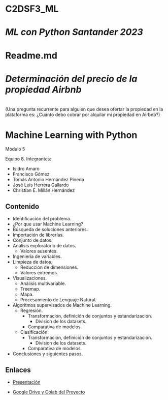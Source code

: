 # C2DSF3_ML

# ***ML con Python Santander 2023***

# Readme.md

# ***Determinación del precio de la propiedad Airbnb***

<BR> (Una pregunta recurrente para alguien que desea ofertar la propiedad en la plataforma es: ¿Cuánto debo cobrar por alquilar mi propiedad en Airbnb?)
<BR>

# Machine  Learning  with Python

Módulo 5

Equipo 8. Integrantes:

* Isidro Amaro
* Francisco Gómez
* Tomás Antonio Hernández Pineda
* José Luis Herrera Gallardo
* Christian E. Millán Hernández

## Contenido

* Identificación del problema.
* ¿Por que usar Machine Learning?
* Búsqueda de soluciones anteriores.
* Importación de librerías.
* Conjunto de datos.
* Análisis exploratorio de datos.
  * Valores ausentes.
* Ingeniería de variables.
* Limpieza de datos.
  * Reducción de dimensiones.
  * Valores extremos.
* Visualizaciones.
  * Análisis multivariable.
  * Treemap.
  * Mapa.
  * Procesamiento de Lenguaje Natural.
* Algoritmos supervisados de Machine Learning.
  * Regresión.
    * Transformación, definición de conjuntos y estandarización.
      * Division de los datasets.
    * Comparativa de modelos.
  * Clasificación.
    * Transformación, definición de conjuntos y estandarización.
      * Division de los datasets.
    * Comparativa de modelos.
* Conclusiones y siguientes pasos.

## Enlaces

* [Presentación](https://docs.google.com/presentation/d/1ceVGlDCweVPI7TXipkAGSa1r2PmDRVvy/edit?usp=share_link&ouid=114487294612860477624&rtpof=true&sd=true)

* [Google Drive y Colab del Proyecto](https://drive.google.com/drive/folders/1Miypy7I1SoBcB5VzN9_QkNBG_lgsaSCF?usp=share_link)
